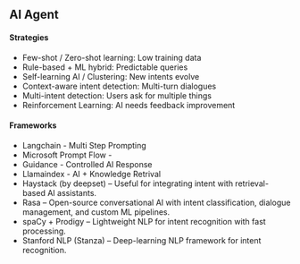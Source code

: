 ## AI Agent

#### Strategies
- Few-shot / Zero-shot learning: Low training data	
- Rule-based + ML hybrid: Predictable queries	
- Self-learning AI / Clustering: New intents evolve	
- Context-aware intent detection: Multi-turn dialogues	
- Multi-intent detection: Users ask for multiple things	
- Reinforcement Learning: AI needs feedback improvement	

#### Frameworks
- Langchain - Multi Step Prompting
- Microsoft Prompt Flow -
- Guidance - Controlled AI Response
- Llamaindex - AI + Knowledge Retrival
- Haystack (by deepset) – Useful for integrating intent with retrieval-based AI assistants.
- Rasa – Open-source conversational AI with intent classification, dialogue management, and custom ML pipelines.
- spaCy + Prodigy – Lightweight NLP for intent recognition with fast processing.
- Stanford NLP (Stanza) – Deep-learning NLP framework for intent recognition.
